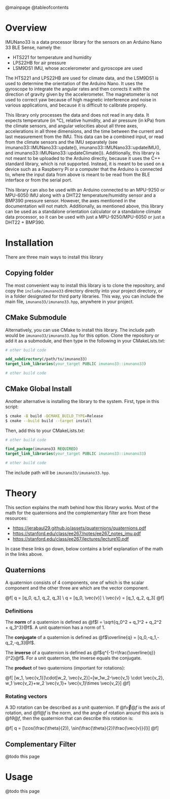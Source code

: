 @mainpage
@tableofcontents

# Overview

IMUNano33 is a data processor library for the sensors on an Arduino Nano 33 BLE Sense, namely the:

* HTS221 for temperature and humidity
* LPS22HB for air pressure
* LSM9DS1 IMU, whose accelerometer and gyroscope are used

The HTS221 and LPS22HB are used for climate data, and the LSM9DS1 is used to determine the orientation of the Arduino Nano. It uses the gyroscope to integrate the angular rates and then corrects it with the direction of gravity given by the accelerometer. The magnetometer is not used to correct yaw because of high magnetic interference and noise in various applications, and because it is difficult to calibrate properly.

This library only processes the data and does not read in any data. It expects temperature (in °C), relative humidity, and air pressure (in kPa) from the climate sensors, and angular velocities about all three axes, accelerations in all three dimensions, and the time between the current and last measurement from the IMU. This data can be a combined input, or read from the climate sensors and the IMU separately (see imunano33::IMUNano33::update(), imunano33::IMUNano33::updateIMU(), and imunano33::IMUNano33::updateClimate()). Additionally, this library is not meant to be uploaded to the Arduino directly, because it uses the C++ standard library, which is not supported. Instead, it is meant to be used on a device such as a Raspberry Pi or a computer that the Arduino is connected to, where the input data from above is meant to be read from the BLE interface or from the serial port.

This library can also be used with an Arduino connected to an MPU-9250 or MPU-6050 IMU along with a DHT22 temperature/humidity sensor and a BMP390 pressure sensor. However, the axes mentioned in the documentation will not match. Additionally, as mentioned above, this library can be used as a standalone orientation calculator or a standalone climate data processor, so it can be used with just a MPU-9250/MPU-6050 or just a DHT22 + BMP390.


# Installation

There are three main ways to install this library

## Copying folder

The most convenient way to install this library is to clone the repository, and copy the `include/imunano33` directory directly into your project directory, or in a folder designated for third party libraries. This way, you can include the main file, `imunano33/imunano33.hpp`, anywhere in your project.

## CMake Submodule

Alternatively, you can use CMake to install this library. The include path would be `imunano33/imunano33.hpp` for this option. Clone the repository or add it as a submodule, and then type in the following in your CMakeLists.txt:

```cmake
# other build code

add_subdirectory(/path/to/imunano33)
target_link_libraries(your_target PUBLIC imunano33::imunano33)

# other build code
```

## CMake Global Install

Another alternative is installing the library to the system. First, type in this script:

```sh
$ cmake -B build -DCMAKE_BUILD_TYPE=Release
$ cmake --build build --target install
```

Then, add this to your CMakeLists.txt:

```cmake
# other build code

find_package(imunano33 REQUIRED)
target_link_libraries(your_target PUBLIC imunano33::imunano33)

# other build code
```

The include path will be `imunano33/imunano33.hpp`.

# Theory

This section explains the math behind how this library works. Most of the math for the quaternions and the complementary filter are from these resources:

* https://jerabaul29.github.io/assets/quaternions/quaternions.pdf
* https://stanford.edu/class/ee267/notes/ee267_notes_imu.pdf
* https://stanford.edu/class/ee267/lectures/lecture10.pdf

In case these links go down, below contains a brief explanation of the math in the links above.

## Quaternions

A quaternion consists of 4 components, one of which is the scalar component and the other three are which are the vector component.

@f[
q = [q_0, q_1, q_2, q_3] \\
q = [q_0, \vec{v}] \\
\vec{v} = [q_1, q_2, q_3]
@f]

### Definitions

The **norm** of a quaternion is defined as @f$l = \sqrt{q_0^2 + q_1^2 + q_2^2 + q_3^3}@f$. A unit quaternion has a norm of 1. 

The **conjugate** of a quaternion is defined as @f$\overline{q} = [q_0,-q_1,-q_2,-q_3]@f$.

The **inverse** of a quaternion is defined as @f$q^{-1}=\frac{\overline{q}}{l^2}@f$. For a unit quaternion, the inverse equals the conjugate.

The **product** of two quaternions (important for rotations):

@f[
[w_1, \vec{v_1}]\cdot[w_2, \vec{v_2}]=[w_1w_2-\vec{v_1} \cdot \vec{v_2}, w_1 \vec{v_2}+w_2 \vec{v_1}+ \vec{v_1}\times \vec{v_2}]
@f]

### Rotating vectors

A 3D rotation can be described as a unit quaternion. If @f$\vec{v}@f$ is the axis of rotation, and @f$l@f$ is the norm, and the angle of rotation around this axis is @f$\theta@f$, then the quaternion that can describe this rotation is:

@f[
q = [\cos(\frac{\theta}{2}), \sin(\frac{\theta}{2})\frac{\vec{v}}{l}]
@f]

## Complementary Filter

@todo this page

# Usage

@todo this page

